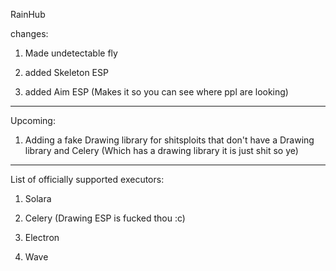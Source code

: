 RainHub  

changes: 

1. Made undetectable fly

2. added Skeleton ESP

3. added Aim ESP (Makes it so you can see where ppl are looking)

------------------------------------------------------------------------------

Upcoming:

1. Adding a fake Drawing library for shitsploits that don't have a Drawing library and Celery (Which has a drawing library it is just shit so ye)


------------------------------------------------------------------------------

List of officially supported executors:

1. Solara

2. Celery (Drawing ESP is fucked thou :c)

3. Electron 

4. Wave


